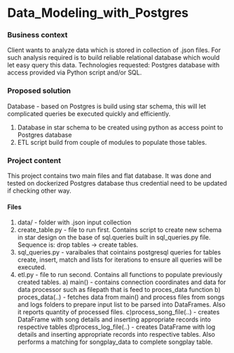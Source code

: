 # Data_Modeling_with_Postgres


### Business context

Client wants to analyze data which is stored in collection of .json files. For such analysis required is to build reliable relational database which would let easy query this data. Technologies requested: Postgres database with access provided via Python script and/or SQL.


### Proposed solution
Database - based on Postgres is build using star schema, this will let complicated queries be executed quickly and efficiently. 
1. Database in star schema to be created using python as access point to Postgres database
2. ETL script build from couple of modules to populate those tables.


### Project content

This project contains two main files and flat database. It was done and tested on dockerized Postgres database thus credential need to be updated if checking other way.

#### Files

1. data/ - folder with .json input collection
2. create_table.py - file to run first. Contains script to create new schema in star design on the base of sql.queries built in sql_queries.py file. Sequence is: drop tables -> create tables.
3. sql_queries.py - varaibales that cointains postgresql queries for tables create, insert, match and lists for iterations to ensure all queries will be executed.
4. etl.py - file to run second. Contains all functions to populate previously created tables.
    a) main() - contains connection coordinates and data for data processor such as filepath that is feed to proces_data function
    b) proces_data(..) - fetches data from main() and process files from songs and logs folders to prepare input list to be parsed into DataFrames. Also it reports quantity of processed files. 
    c)process_song_file(..) - creates DataFrame with song details and inserting appropriate records into respective tables
    d)process_log_file(..) - creates DataFrame with log details and inserting appropriate records into respective tables. Also performs a matching for songplay_data to complete songplay table. 